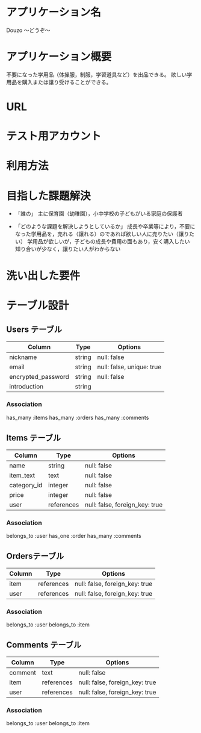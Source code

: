 # アプリケーション名
 Douzo 〜どうぞ〜

# アプリケーション概要
 不要になった学用品（体操服，制服，学習道具など）を出品できる。
 欲しい学用品を購入または譲り受けることができる。

# URL

# テスト用アカウント

# 利用方法

# 目指した課題解決
 - 「誰の」
  主に保育園（幼稚園），小中学校の子どもがいる家庭の保護者

- 「どのような課題を解決しようとしているか」
  成長や卒業等により，不要になった学用品を，売れる（譲れる）のであれば欲しい人に売りたい（譲りたい）
  学用品が欲しいが，子どもの成長や費用の面もあり，安く購入したい
  知り合いが少なく，譲りたい人がわからない

# 洗い出した要件



# テーブル設計

## Users テーブル 

| Column               | Type    | Options                   |
| -------------------- | ------- | ------------------------- |   
| nickname             | string  | null: false               |
| email                | string  | null: false, unique: true |
| encrypted_password   | string  | null: false               |
| introduction         | string  |                           |

### Association

has_many :items
has_many :orders
has_many :comments



## Items テーブル 

| Column          | Type         | Options                        |
| --------------- | ------------ | ------------------------------ |   
| name            | string       | null: false                    |
| item_text       | text         | null: false                    |
| category_id     | integer      | null: false                    |
| price           | integer      | null: false                    |
| user            | references   | null: false, foreign_key: true |

### Association

belongs_to :user
has_one :order
has_many :comments



##  Ordersテーブル 

| Column     | Type        | Options                        |
| ---------- | ----------- | ------------------------------ |   
| item       | references  | null: false, foreign_key: true |
| user       | references  | null: false, foreign_key: true |

### Association

belongs_to :user
belongs_to :item



## Comments テーブル 

| Column               | Type        | Options                        |
| -------------------- | ----------- | ------------------------------ |   
| comment              | text        | null: false                    |
| item                 | references  | null: false, foreign_key: true |
| user                 | references  | null: false, foreign_key: true |

### Association

belongs_to :user
belongs_to :item